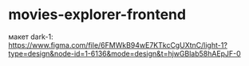 # movies-explorer-frontend

макет dark-1: https://www.figma.com/file/6FMWkB94wE7KTkcCgUXtnC/light-1?type=design&node-id=1-6136&mode=design&t=hjwGBlab58hAEpJF-0